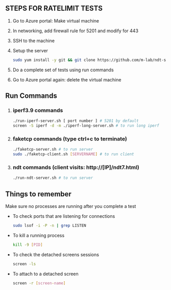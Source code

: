 ## STEPS FOR RATELIMIT TESTS

1. Go to Azure portal: Make virtual machine

2. In networking, add firewall rule for 5201 and modify for 443

3. SSH to the machine

4. Setup the server
    ```bash
    sudo yum install -y git && git clone https://github.com/m-lab/ndt-server.git && git clone https://github.com/ahmadhassan997/rawtcp-udp.git && git clone https://github.com/5G-Measurement/ratelimit-server-scripts.git && cd ratelimit-server-scripts && bash ratelimit-server-setup.sh
    ```

5. Do a complete set of tests using run commands

6. Go to Azure portal again: delete the virtual machine

## Run Commands

1. ### iperf3.9 commands
    ```bash
    ./run-iperf-server.sh [ port number ] # 5201 by default
    screen -S iperf -d -m ./iperf-long-server.sh # to run long iperf
    ```

2. ### faketcp commands (type ctrl+c to terminate)
    ```bash
    ./faketcp-server.sh # to run server
    sudo ./faketcp-client.sh [SERVERNAME] # to run client
    ```

3. ### ndt commands (client visits: http://[IP]/ndt7.html)
    
    ```bash
    ./run-ndt-server.sh # to run server
    ```

## Things to remember
Make sure no processes are running after you complete a test

* To check ports that are listening for connections
    ```bash
    sudo lsof -i -P -n | grep LISTEN
    ```
* To kill a running process
    ```bash
    kill -9 [PID]
    ```

* To check the detached screens sessions
    ```bash
    screen -ls
    ```

* To attach to a detached screen
    ```bash
    screen -r [screen-name]
    ```